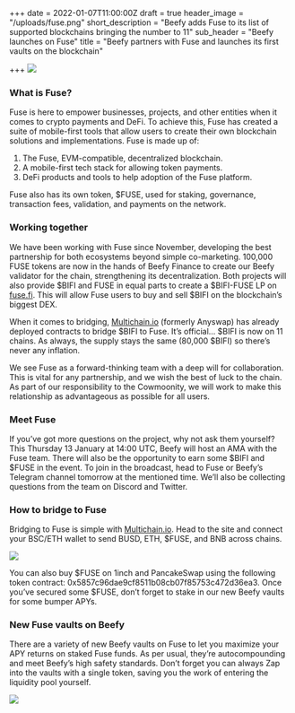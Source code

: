 +++
date = 2022-01-07T11:00:00Z
draft = true
header_image = "/uploads/fuse.png"
short_description = "Beefy adds Fuse to its list of supported blockchains bringing the number to 11"
sub_header = "Beefy launches on Fuse"
title = "Beefy partners with Fuse and launches its first vaults on the blockchain"

+++
![](/uploads/fuse.png)

### What is Fuse?

Fuse is here to empower businesses, projects, and other entities when it comes to crypto payments and DeFi. To achieve this, Fuse has created a suite of mobile-first tools that allow users to create their own blockchain solutions and implementations. Fuse is made up of:

1. The Fuse, EVM-compatible, decentralized blockchain.
2. A mobile-first tech stack for allowing token payments.
3. DeFi products and tools to help adoption of the Fuse platform.

Fuse also has its own token, $FUSE, used for staking, governance, transaction fees, validation, and payments on the network.

### Working together

We have been working with Fuse since November, developing the best partnership for both ecosystems beyond simple co-marketing. 100,000 FUSE tokens are now in the hands of Beefy Finance to create our Beefy validator for the chain, strengthening its decentralization. Both projects will also provide $BIFI and FUSE in equal parts to create a $BIFI-FUSE LP on [fuse.fi](http://fuse.fi). This will allow Fuse users to buy and sell $BIFI on the blockchain’s biggest DEX.

When it comes to bridging, [Multichain.io](http://multichain.io) (formerly Anyswap) has already deployed contracts to bridge $BIFI to Fuse. It’s official… $BIFI is now on 11 chains. As always, the supply stays the same (80,000 $BIFI) so there’s never any inflation.

We see Fuse as a forward-thinking team with a deep will for collaboration. This is vital for any partnership, and we wish the best of luck to the chain. As part of our responsibility to the Cowmoonity, we will work to make this relationship as advantageous as possible for all users.

### Meet Fuse

If you’ve got more questions on the project, why not ask them yourself? This Thursday 13 January at 14:00 UTC, Beefy will host an AMA with the Fuse team. There will also be the opportunity to earn some $BIFI and $FUSE in the event. To join in the broadcast, head to Fuse or Beefy’s Telegram channel tomorrow at the mentioned time. We’ll also be collecting questions from the team on Discord and Twitter.

### How to bridge to Fuse

Bridging to Fuse is simple with [Multichain.io](http://multichain.io). Head to the site and connect your BSC/ETH wallet to send BUSD, ETH, $FUSE, and BNB across chains.

![](/uploads/fuse-b.png)

You can also buy $FUSE on 1inch and PancakeSwap using the following token contract: 0x5857c96dae9cf8511b08cb07f85753c472d36ea3. Once you’ve secured some $FUSE, don’t forget to stake in our new Beefy vaults for some bumper APYs.

### New Fuse vaults on Beefy

There are a variety of new Beefy vaults on Fuse to let you maximize your APY returns on staked Fuse funds. As per usual, they’re autocompounding and meet Beefy’s high safety standards. Don’t forget you can always Zap into the vaults with a single token, saving you the work of entering the liquidity pool yourself.

![](/uploads/a1.png)